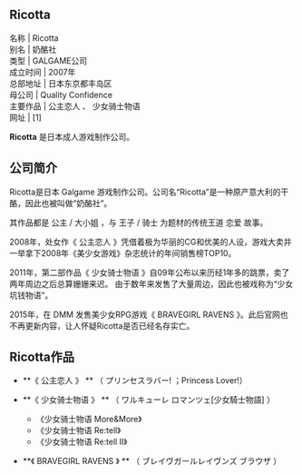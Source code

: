 Ricotta  
---  
名称  |  Ricotta   
别名  |  奶酪社   
类型  |  GALGAME公司   
成立时间  |  2007年   
总部地址  |  日本东京都丰岛区   
母公司  |  Quality Confidence   
主要作品  |  公主恋人  、  少女骑士物语   
网址  |  [1]   
  
**Ricotta** 是日本成人游戏制作公司。

##  公司简介

Ricotta是日本  Galgame  游戏制作公司。公司名“Ricotta”是一种原产意大利的干酪，因此也被叫做“奶酪社”。

其作品都是  公主  /  大小姐  ，与  王子  /  骑士  为题材的传统王道  恋爱  故事。

2008年，处女作《  公主恋人  》凭借着极为华丽的CG和优美的人设，游戏大卖并一举拿下2008年《美少女游戏》杂志统计的年间销售榜TOP10。

2011年，第二部作品《  少女骑士物语  》自09年公布以来历经1年多的跳票，卖了两年周边之后总算姗姗来迟。
由于数年来发售了大量周边，因此也被戏称为“少女坑钱物语”。

2015年，在  DMM  发售美少女RPG游戏《  BRAVEGIRL RAVENS
》。此后官网也不再更新内容，让人怀疑Ricotta是否已经名存实亡。

##  Ricotta作品

  * **《 公主恋人  》 ** （  プリンセスラバー!  ；Princess Lover!） 

  * **《 少女骑士物语  》 ** （  ワルキューレ ロマンツェ[少女騎士物語]  ） 
    * 《少女骑士物语 More&More》 
    * 《少女骑士物语 Re:tell》 
    * 《少女骑士物语 Re:tell Ⅱ》 

  * **《 BRAVEGIRL RAVENS  》 ** （  ブレイヴガールレイヴンズ ブラウザ  ） 